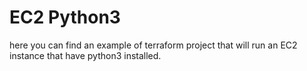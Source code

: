 # EC2 Python3

here you can find an example of terraform project that will run an EC2 instance that have python3 installed.
